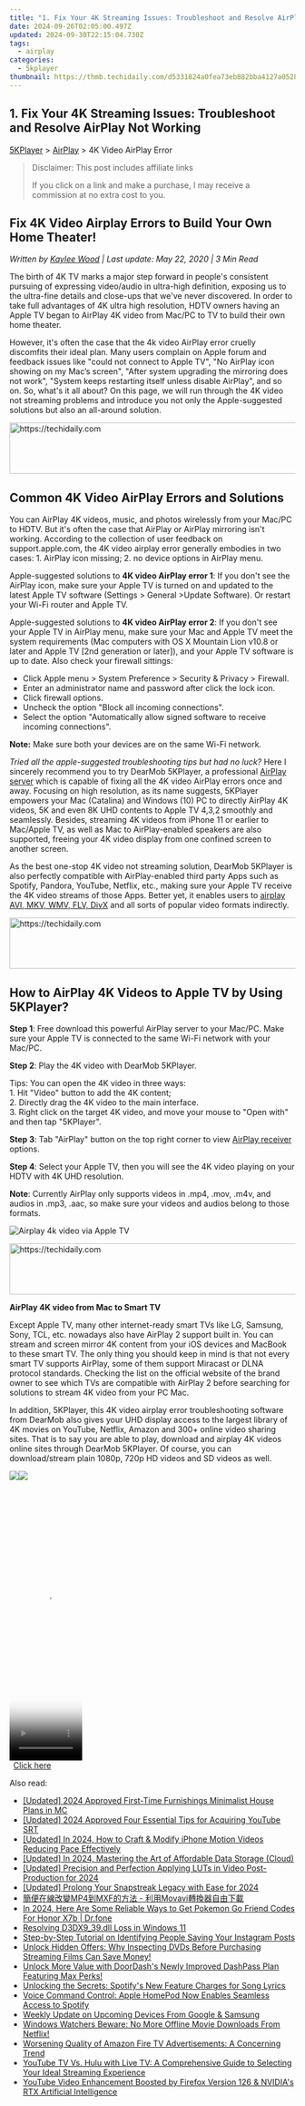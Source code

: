 ```yaml
---
title: "1. Fix Your 4K Streaming Issues: Troubleshoot and Resolve AirPlay Not Working"
date: 2024-09-26T02:05:00.497Z
updated: 2024-09-30T22:15:04.730Z
tags:
  - airplay
categories:
  - 5kplayer
thumbnail: https://thmb.techidaily.com/d5331824a0fea73eb882bba4127a05283f17e46d7c3729b25c19a572afe1817c.jpg
---
```


## 1. Fix Your 4K Streaming Issues: Troubleshoot and Resolve AirPlay Not Working

[5KPlayer](https://tools.techidaily.com/5kplayer/products/) \> [AirPlay](https://tools.techidaily.com/5kplayer/airplay/) \> 4K Video AirPlay Error

>  Disclaimer: This post includes affiliate links
>
>  If you click on a link and make a purchase, I may receive a commission at no extra cost to you.
>

## Fix 4K Video Airplay Errors to Build Your Own Home Theater!

 _Written by [Kaylee Wood](https://www.quora.com/profile/Amanda-Hu-21) | Last update: May 22, 2020 | 3 Min Read_

The birth of 4K TV marks a major step forward in people's consistent pursuing of expressing video/audio in ultra-high definition, exposing us to the ultra-fine details and close-ups that we've never discovered. In order to take full advantages of 4K ultra high resolution, HDTV owners having an Apple TV began to AirPlay 4K video from Mac/PC to TV to build their own home theater.

However, it's often the case that the 4k video AirPlay error cruelly discomfits their ideal plan. Many users complain on Apple forum and feedback issues like "could not connect to Apple TV", "No AirPlay icon showing on my Mac’s screen", "After system upgrading the mirroring does not work", "System keeps restarting itself unless disable AirPlay", and so on. So, what's it all about? On this page, we will run through the 4K video not streaming problems and introduce you not only the Apple-suggested solutions but also an all-around solution.

<!-- affiliate ads begin -->
<a href="https://ephamedtechinc.pxf.io/c/5597632/2145009/26400" target="_top" id="2145009">
  <img src="//a.impactradius-go.com/display-ad/26400-2145009" border="0" alt="https://techidaily.com" width="728" height="90"/>
</a>
<img height="0" width="0" src="https://ephamedtechinc.pxf.io/i/5597632/2145009/26400" style="position:absolute;visibility:hidden;" border="0" />
<!-- affiliate ads end -->

## Common 4K Video AirPlay Errors and Solutions

You can AirPlay 4K videos, music, and photos wirelessly from your Mac/PC to HDTV. But it's often the case that AirPlay or AirPlay mirroring isn't working. According to the collection of user feedback on support.apple.com, the 4K video airplay error generally embodies in two cases: 1\. AirPlay icon missing; 2\. no device options in AirPlay menu.

Apple-suggested solutions to **4K video AirPlay error 1**: If you don't see the AirPlay icon, make sure your Apple TV is turned on and updated to the latest Apple TV software (Settings > General >Update Software). Or restart your Wi-Fi router and Apple TV.

Apple-suggested solutions to **4K video AirPlay error 2**: If you don't see your Apple TV in AirPlay menu, make sure your Mac and Apple TV meet the system requirements (Mac computers with OS X Mountain Lion v10.8 or later and Apple TV \[2nd generation or later\]), and your Apple TV software is up to date. Also check your firewall sittings: 

* Click Apple menu > System Preference > Security & Privacy > Firewall.
* Enter an administrator name and password after click the lock icon.
* Click firewall options.
* Uncheck the option "Block all incoming connections".
* Select the option "Automatically allow signed software to receive incoming connections".

**Note:** Make sure both your devices are on the same Wi-Fi network. 

_Tried all the apple-suggested troubleshooting tips but had no luck?_ Here I sincerely recommend you to try DearMob 5KPlayer, a professional [AirPlay server](https://tools.techidaily.com/5kplayer/airplay/) which is capable of fixing all the 4K video AirPlay errors once and away. Focusing on high resolution, as its name suggests, 5KPlayer empowers your Mac (Catalina) and Windows (10) PC to directly AirPlay 4K videos, 5K and even 8K UHD contents to Apple TV 4,3,2 smoothly and seamlessly. Besides, streaming 4K videos from iPhone 11 or earlier to Mac/Apple TV, as well as Mac to AirPlay-enabled speakers are also supported, freeing your 4K video display from one confined screen to another screen.

As the best one-stop 4K video not streaming solution, DearMob 5KPlayer is also perfectly compatible with AirPlay-enabled third party Apps such as Spotify, Pandora, YouTube, Netflix, etc., making sure your Apple TV receive the 4K video streams of those Apps. Better yet, it enables users to [airplay AVI, MKV, WMV, FLV, DivX](https://tools.techidaily.com/5kplayer/airplay/) and all sorts of popular video formats indirectly.

<!-- affiliate ads begin -->
<a href="https://appsumo.8odi.net/c/5597632/2002018/7443" target="_top" id="2002018">
  <img src="//a.impactradius-go.com/display-ad/7443-2002018" border="0" alt="https://techidaily.com" width="728" height="90"/>
</a>
<img height="0" width="0" src="https://appsumo.8odi.net/i/5597632/2002018/7443" style="position:absolute;visibility:hidden;" border="0" />
<!-- affiliate ads end -->

## How to AirPlay 4K Videos to Apple TV by Using 5KPlayer?

**Step 1**: Free download this powerful AirPlay server to your Mac/PC. Make sure your Apple TV is connected to the same Wi-Fi network with your Mac/PC.

**Step 2**: Play the 4K video with DearMob 5KPlayer.

 Tips: You can open the 4K video in three ways:  
 1\. Hit "Video" button to add the 4K content;  
 2\. Directly drag the 4K video to the main interface.  
 3\. Right click on the target 4K video, and move your mouse to "Open with" and then tap "5KPlayer".

**Step 3**: Tab "AirPlay" button on the top right corner to view [AirPlay receiver](https://tools.techidaily.com/5kplayer/airplay/) options. 

**Step 4**: Select your Apple TV, then you will see the 4K video playing on your HDTV with 4K UHD resolution.

**Note**: Currently AirPlay only supports videos in .mp4, .mov, .m4v, and audios in .mp3, .aac, so make sure your videos and audios belong to those formats.

![Airplay 4k video via Apple TV](https://www.5kplayer.com/airplay/img/5k-airplay-win10-mac-zjy.jpg) 

<!-- affiliate ads begin -->
<a href="https://appsumo.8odi.net/c/5597632/2144299/7443" target="_top" id="2144299">
  <img src="//a.impactradius-go.com/display-ad/7443-2144299" border="0" alt="https://techidaily.com" width="728" height="90"/>
</a>
<img height="0" width="0" src="https://appsumo.8odi.net/i/5597632/2144299/7443" style="position:absolute;visibility:hidden;" border="0" />
<!-- affiliate ads end -->

**AirPlay 4K video from Mac to Smart TV**

Except Apple TV, many other internet-ready smart TVs like LG, Samsung, Sony, TCL, etc. nowadays also have AirPlay 2 support built in. You can stream and screen mirror 4K content from your iOS devices and MacBook to these smart TV. The only thing you should keep in mind is that not every smart TV supports AirPlay, some of them support Miracast or DLNA protocol standards. Checking the list on the official website of the brand owner to see which TVs are compatible with AirPlay 2 before searching for solutions to stream 4K video from your PC Mac.

In addition, 5KPlayer, this 4K video airplay error troubleshooting software from DearMob also gives your UHD display access to the largest library of 4K movies on YouTube, Netflix, Amazon and 300+ online video sharing sites. That is to say you are able to play, download and airplay 4K videos online sites through DearMob 5KPlayer. Of course, you can download/stream plain 1080p, 720p HD videos and SD videos as well.

[![](https://www.5kplayer.com/airplay/../button/freedownwhitewin.png)](https://tools.techidaily.com/5kplayer/products/)[![](https://www.5kplayer.com/airplay/../button/freedownbackmac.png)](https://tools.techidaily.com/5kplayer/products/)

<!-- affiliate ads begin -->
<span id="1977006">
					<video width="128" height="480" style="cursor:pointer"
           poster="//a.impactradius-go.com/display-clicktoplayimage/1977006.png"
           onclick="if(!this.playClicked){this.play();this.setAttribute('controls',true);this.playClicked=true;}">
	   <source src="//a.impactradius-go.com/display-ad/22993-1977006">
	   <img src="//a.impactradius-go.com/display-clicktoplayimage/1977006.png" style="border: none; height: 100%; width: 100%; object-fit: contain">
	</video>
	<div style="width:80px;text-align:center"><a href="javascript:window.open(decodeURIComponent('https%3A%2F%2Fhomestyler.sjv.io%2Fc%2F5597632%2F1977006%2F22993'), '_blank');void(0);">Click here</a></div>
</span>
<img height="0" width="0" src="https://imp.pxf.io/i/5597632/1977006/22993" style="position:absolute;visibility:hidden;" border="0" />
<!-- affiliate ads end -->

<ins class="adsbygoogle"
     style="display:block"
     data-ad-format="autorelaxed"
     data-ad-client="ca-pub-7571918770474297"
     data-ad-slot="1223367746"></ins>

<ins class="adsbygoogle"
     style="display:block"
     data-ad-client="ca-pub-7571918770474297"
     data-ad-slot="8358498916"
     data-ad-format="auto"
     data-full-width-responsive="true"></ins>

<span class="atpl-alsoreadstyle">Also read:</span>
<div><ul>
<li><a href="https://screen-activity-recording.techidaily.com/updated-2024-approved-first-time-furnishings-minimalist-house-plans-in-mc/"><u>[Updated] 2024 Approved First-Time Furnishings Minimalist House Plans in MC</u></a></li>
<li><a href="https://fox-friendly.techidaily.com/updated-2024-approved-four-essential-tips-for-acquiring-youtube-srt/"><u>[Updated] 2024 Approved Four Essential Tips for Acquiring YouTube SRT</u></a></li>
<li><a href="https://fox-info.techidaily.com/updated-in-2024-how-to-craft-and-modify-iphone-motion-videos-reducing-pace-effectively/"><u>[Updated] In 2024, How to Craft & Modify iPhone Motion Videos Reducing Pace Effectively</u></a></li>
<li><a href="https://vp-tips.techidaily.com/updated-in-2024-mastering-the-art-of-affordable-data-storage-cloud/"><u>[Updated] In 2024, Mastering the Art of Affordable Data Storage (Cloud)</u></a></li>
<li><a href="https://fox-links.techidaily.com/updated-precision-and-perfection-applying-luts-in-video-post-production-for-2024/"><u>[Updated] Precision and Perfection Applying LUTs in Video Post-Production for 2024</u></a></li>
<li><a href="https://snapchat-videos.techidaily.com/updated-prolong-your-snapstreak-legacy-with-ease-for-2024/"><u>[Updated] Prolong Your Snapstreak Legacy with Ease for 2024</u></a></li>
<li><a href="https://tech-revival.techidaily.com/1726222364292-mp4mxf-movavi/"><u>簡便在線改變MP4到MXF的方法 - 利用Movavi轉換器自由下載</u></a></li>
<li><a href="https://pokemon-go-android.techidaily.com/in-2024-here-are-some-reliable-ways-to-get-pokemon-go-friend-codes-for-honor-x7b-drfone-by-drfone-virtual-android/"><u>In 2024, Here Are Some Reliable Ways to Get Pokemon Go Friend Codes For Honor X7b | Dr.fone</u></a></li>
<li><a href="https://win11-tips.techidaily.com/resolving-d3dx939dll-loss-in-windows-11/"><u>Resolving D3DX9_39.dll Loss in Windows 11</u></a></li>
<li><a href="https://techtrends.techidaily.com/step-by-step-tutorial-on-identifying-people-saving-your-instagram-posts/"><u>Step-by-Step Tutorial on Identifying People Saving Your Instagram Posts</u></a></li>
<li><a href="https://media-tips.techidaily.com/unlock-hidden-offers-why-inspecting-dvds-before-purchasing-streaming-films-can-save-money/"><u>Unlock Hidden Offers: Why Inspecting DVDs Before Purchasing Streaming Films Can Save Money!</u></a></li>
<li><a href="https://media-tips.techidaily.com/unlock-more-value-with-doordashs-newly-improved-dashpass-plan-featuring-max-perks/"><u>Unlock More Value with DoorDash's Newly Improved DashPass Plan Featuring Max Perks!</u></a></li>
<li><a href="https://media-tips.techidaily.com/unlocking-the-secrets-spotifys-new-feature-charges-for-song-lyrics/"><u>Unlocking the Secrets: Spotify's New Feature Charges for Song Lyrics</u></a></li>
<li><a href="https://media-tips.techidaily.com/voice-command-control-apple-homepod-now-enables-seamless-access-to-spotify/"><u>Voice Command Control: Apple HomePod Now Enables Seamless Access to Spotify</u></a></li>
<li><a href="https://media-tips.techidaily.com/weekly-update-on-upcoming-devices-from-google-and-samsung/"><u>Weekly Update on Upcoming Devices From Google & Samsung</u></a></li>
<li><a href="https://media-tips.techidaily.com/windows-watchers-beware-no-more-offline-movie-downloads-from-netflix/"><u>Windows Watchers Beware: No More Offline Movie Downloads From Netflix!</u></a></li>
<li><a href="https://media-tips.techidaily.com/worsening-quality-of-amazon-fire-tv-advertisements-a-concerning-trend/"><u>Worsening Quality of Amazon Fire TV Advertisements: A Concerning Trend</u></a></li>
<li><a href="https://media-tips.techidaily.com/youtube-tv-vs-hulu-with-live-tv-a-comprehensive-guide-to-selecting-your-ideal-streaming-experience/"><u>YouTube TV Vs. Hulu with Live TV: A Comprehensive Guide to Selecting Your Ideal Streaming Experience</u></a></li>
<li><a href="https://media-tips.techidaily.com/youtube-video-enhancement-boosted-by-firefox-version-126-and-nvidias-rtx-artificial-intelligence/"><u>YouTube Video Enhancement Boosted by Firefox Version 126 & NVIDIA's RTX Artificial Intelligence</u></a></li>
</ul></div>

